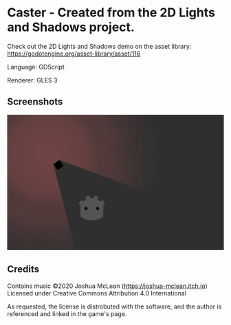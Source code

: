 # Caster - Created from the 2D Lights and Shadows project.

Check out the 2D Lights and Shadows demo on the asset library: https://godotengine.org/asset-library/asset/116

Language: GDScript

Renderer: GLES 3



## Screenshots

![Screenshot](screenshots/shadows_enabled_example.png)


## Credits

Contains music ©2020 Joshua McLean (https://joshua-mclean.itch.io)
Licensed under Creative Commons Attribution 4.0 International

As requested, the license is distrobuted with the software, and the author is referenced and linked in the game's page.
